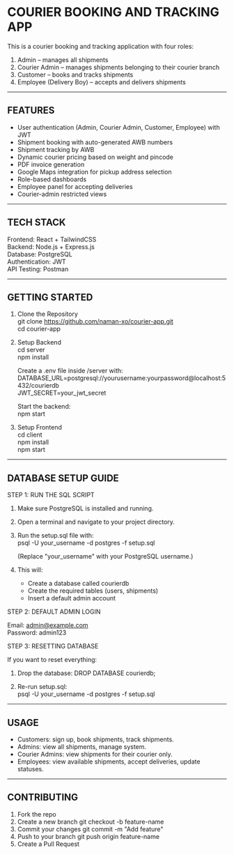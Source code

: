 COURIER BOOKING AND TRACKING APP
================================

This is a courier booking and tracking application with four roles:
1. Admin – manages all shipments
2. Courier Admin – manages shipments belonging to their courier branch
3. Customer – books and tracks shipments
4. Employee (Delivery Boy) – accepts and delivers shipments

--------------------------------
FEATURES
--------------------------------
- User authentication (Admin, Courier Admin, Customer, Employee) with JWT
- Shipment booking with auto-generated AWB numbers
- Shipment tracking by AWB
- Dynamic courier pricing based on weight and pincode
- PDF invoice generation
- Google Maps integration for pickup address selection
- Role-based dashboards
- Employee panel for accepting deliveries
- Courier-admin restricted views

--------------------------------
TECH STACK
--------------------------------
Frontend: React + TailwindCSS  
Backend: Node.js + Express.js  
Database: PostgreSQL  
Authentication: JWT  
API Testing: Postman  

--------------------------------
GETTING STARTED
--------------------------------

1. Clone the Repository  
   git clone https://github.com/naman-xo/courier-app.git  
   cd courier-app  
  
2. Setup Backend  
   cd server  
   npm install  
  
   Create a .env file inside /server with:  
     DATABASE_URL=postgresql://yourusername:yourpassword@localhost:5432/courierdb  
     JWT_SECRET=your_jwt_secret  
  
   Start the backend:  
     npm start  
  
3. Setup Frontend  
   cd client  
   npm install  
   npm start  

--------------------------------
DATABASE SETUP GUIDE
--------------------------------
  
STEP 1: RUN THE SQL SCRIPT  

1. Make sure PostgreSQL is installed and running.

2. Open a terminal and navigate to your project directory.

3. Run the setup.sql file with:  
   psql -U your_username -d postgres -f setup.sql  
  
   (Replace "your_username" with your PostgreSQL username.)  
  
4. This will:
   - Create a database called courierdb
   - Create the required tables (users, shipments)
   - Insert a default admin account



STEP 2: DEFAULT ADMIN LOGIN

Email: admin@example.com  
Password: admin123


STEP 3: RESETTING DATABASE

If you want to reset everything:
1. Drop the database:
   DROP DATABASE courierdb;  
  
2. Re-run setup.sql:  
   psql -U your_username -d postgres -f setup.sql  

--------------------------------
USAGE
--------------------------------
- Customers: sign up, book shipments, track shipments.
- Admins: view all shipments, manage system.
- Courier Admins: view shipments for their courier only.
- Employees: view available shipments, accept deliveries, update statuses.

--------------------------------
CONTRIBUTING
--------------------------------
1. Fork the repo
2. Create a new branch
   git checkout -b feature-name
3. Commit your changes
   git commit -m "Add feature"
4. Push to your branch
   git push origin feature-name
5. Create a Pull Request
